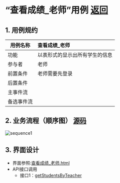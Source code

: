 
# “查看成绩_老师”用例 [返回](../README.md)
## 1. 用例规约

|用例名称|查看成绩_老师|
|-------|:-------------|
|功能|以表形式的显示出所有学生的信息|
|参与者|老师|
|前置条件|老师需要先登录|
|后置条件| |
|主事件流| |
|备选事件流| |

## 2. 业务流程（顺序图） [源码](../src/sequence查看成绩（老师）.puml)
![sequence1](../sequence查看成绩_老师.png) 

## 3. 界面设计
- 界面参照:[查看成绩_老师.html](https://github.com/LiYundong593/is_analysis/tree/master/test6/查看成绩_老师.html)
- API接口调用
    - 接口1：[getStudentsByTeacher](../接口/getStudentsByTeacher.md) 




